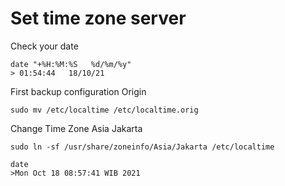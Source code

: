 # Set time zone server

Check your date

    date "+%H:%M:%S   %d/%m/%y"
    > 01:54:44   18/10/21
    
First backup configuration Origin
  
    sudo mv /etc/localtime /etc/localtime.orig

Change Time Zone Asia Jakarta
    
    sudo ln -sf /usr/share/zoneinfo/Asia/Jakarta /etc/localtime
    
    date
    >Mon Oct 18 08:57:41 WIB 2021
    
    
    
    
    
